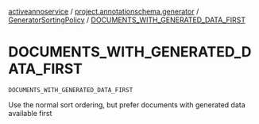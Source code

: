 [activeannoservice](../../index.md) / [project.annotationschema.generator](../index.md) / [GeneratorSortingPolicy](index.md) / [DOCUMENTS_WITH_GENERATED_DATA_FIRST](./-d-o-c-u-m-e-n-t-s_-w-i-t-h_-g-e-n-e-r-a-t-e-d_-d-a-t-a_-f-i-r-s-t.md)

# DOCUMENTS_WITH_GENERATED_DATA_FIRST

`DOCUMENTS_WITH_GENERATED_DATA_FIRST`

Use the normal sort ordering, but prefer documents with generated data available first

